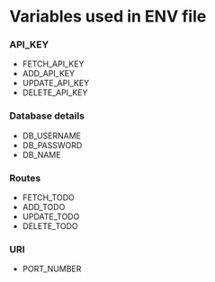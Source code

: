 # Variables used in ENV file

### API_KEY

- FETCH_API_KEY
- ADD_API_KEY
- UPDATE_API_KEY
- DELETE_API_KEY

### Database details

- DB_USERNAME
- DB_PASSWORD
- DB_NAME

### Routes

- FETCH_TODO
- ADD_TODO
- UPDATE_TODO
- DELETE_TODO

### URI

- PORT_NUMBER
